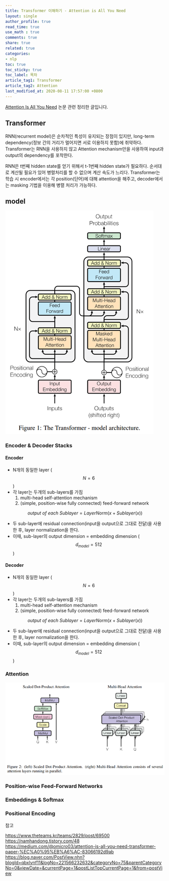 ```yaml
---
title: Transformer 이해하기 - Attention is All You Need
layout: single
author_profile: true
read_time: true
use_math : true
comments: true
share: true
related: true
categories:
- nlp
toc: true
toc_sticky: true
toc_label: 목차
article_tag1: Transformer
article_tag2: Attention
last_modified_at: 2020-08-11 17:57:00 +0800
---
```


[Attention Is All You Need](https://arxiv.org/abs/1706.03762) 논문 관련 정리한 글입니다.

## Transformer

RNN(recurrent model)은 순차적인 특성이 유지되는 장점이 있지만, long-term dependency(정보 간의 거리가 멀어지면 서로 이용하지 못함)에 취약하다. Transformer는 RNN을 사용하지 않고 Attention mechanism만을 사용하여 input과 output의 dependency를 포착한다.

RNN은 t번째 hidden state를 얻기 위해서 t-1번째 hidden state가 필요하다. 순서대로 계산될 필요가 있어 병렬처리를 할 수 없으며 계산 속도가 느리다. Transformer는 학습 시 encoder에서는 각 position(단어)에 대해 attention을 해주고, decoder에서는 masking 기법을 이용해 병렬 처리가 가능하다.

## model

![Transformer](/assets/images/post/transformer/transformer.PNG)

### Encoder & Decoder Stacks

#### Encoder

- N개의 동일한 layer ( $$N = 6$$ )
- 각 layer는 두개의 sub-layers를 가짐
    1. multi-head self-attention mechanism
    2. (simple, position-wise fully connected) feed-forward network

$$ output~ of~ each~ Sublayer = LayerNorm(x + Sublayer(x)) $$

- 두 sub-layer에 residual connection(input을 output으로 그대로 전달)을 사용한 후, layer normalization을 한다.
- 이때, sub-layer의 output dimension = embedding dimension ( $$d_{model} = 512$$ )

#### Decoder

- N개의 동일한 layer ( $$N = 6$$ )
- 각 layer는 두개의 sub-layers를 가짐
    1. multi-head self-attention mechanism
    2. (simple, position-wise fully connected) feed-forward network

$$ output~ of~ each~ Sublayer = LayerNorm(x + Sublayer(x)) $$

- 두 sub-layer에 residual connection(input을 output으로 그대로 전달)을 사용한 후, layer normalization을 한다.
- 이때, sub-layer의 output dimension = embedding dimension ( $$d_{model} = 512$$ )

### Attention

![Attention](/assets/images/post/transformer/attention.PNG)

### Position-wise Feed-Forward Networks

### Embeddings & Softmax

### Positional Encoding



참고

<https://www.theteams.kr/teams/2829/post/69500> <br>
<https://namhandong.tistory.com/48> <br>
<https://medium.com/@omicro03/attention-is-all-you-need-transformer-paper-%EC%A0%95%EB%A6%AC-83066192d9ab> <br>
<https://blog.naver.com/PostView.nhn?blogId=qbxlvnf11&logNo=221566232632&categoryNo=75&parentCategoryNo=0&viewDate=&currentPage=1&postListTopCurrentPage=1&from=postView> <br>
